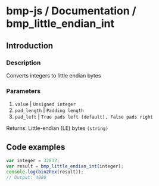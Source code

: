 # bmp-js / Documentation / bmp_little_endian_int
## Introduction

### Description

Converts integers to little endian bytes

### Parameters

1. `value` | `Unsigned integer`
2. `pad_length` | `Padding length`
3. `pad_left` | `True pads left (default), False pads right`

Returns: Little-endian (LE) bytes `(string)`

## Code examples

```js
var integer = 32832;
var result = bmp_little_endian_int(integer);
console.log(bin2hex(result));
// Output: 4080
```
